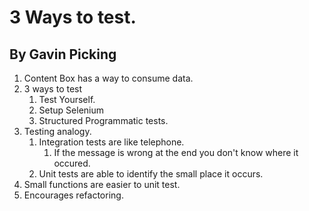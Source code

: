 # 3 Ways to test. 
##  By Gavin Picking

1. Content Box has a way to consume data. 
1. 3 ways to test
    1. Test Yourself. 
    1. Setup Selenium 
    1. Structured Programmatic tests. 
1. Testing analogy. 
    1. Integration tests are like telephone. 
        1. If the message is wrong at the end you don't know where it occured. 
    1. Unit tests are able to identify the small place it occurs. 
1. Small functions are easier to unit test. 
1. Encourages refactoring. 